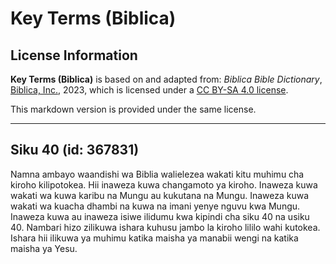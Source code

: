 # Key Terms (Biblica)

## License Information

**Key Terms (Biblica)** is based on and adapted from: _Biblica Bible Dictionary_, [Biblica, Inc.](https://www.biblica.com/), 2023, which is licensed under a [CC BY-SA 4.0 license](https://creativecommons.org/licenses/by-sa/4.0/legalcode.en).

This markdown version is provided under the same license.



--------------------------------

## Siku 40 (id: 367831)

Namna ambayo waandishi wa Biblia walielezea wakati kitu muhimu cha kiroho kilipotokea. Hii inaweza kuwa changamoto ya kiroho. Inaweza kuwa wakati wa kuwa karibu na Mungu au kukutana na Mungu. Inaweza kuwa wakati wa kuacha dhambi na kuwa na imani yenye nguvu kwa Mungu. Inaweza kuwa au inaweza isiwe ilidumu kwa kipindi cha siku 40 na usiku 40\. Nambari hizo zilikuwa ishara kuhusu jambo la kiroho lililo wahi kutokea. Ishara hii ilikuwa ya muhimu katika maisha ya manabii wengi na katika maisha ya Yesu.



